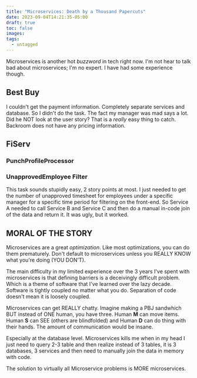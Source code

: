 ```yaml
---
title: "Microservices: Death by a Thousand Papercuts"
date: 2023-09-04T14:21:35-05:00
draft: true
toc: false
images:
tags:
  - untagged
---
```


Microservices is another hot _buzzword_ in tech right now. I'm not hear to talk bad about microservices; I'm no expert. I have had some experience though.

## Best Buy

I couldn't get the payment information. Completely separate services and database. So I didn't do the task. The fact my manager was mad says a lot. Did he NOT look at the user story? That is
a _really_ easy thing to catch. Backroom does not have any pricing information.

## FiServ

### PunchProfileProcessor

### UnapprovedEmployee Filter

This task sounds stupidly easy, 2 story points at most. I just needed to get the number of unapproved timesheet for employees under a specific manager for a specific time period
for filtering on the front-end. So Service A needed to call Service B and Service C and then do a manual in-code join of the data and return it. It was ugly, but it worked.

## MORAL OF THE STORY

Microservices are a great _optimization_. Like most optimizations, you can do them prematurely. Don't default to microservices unless you REALLY KNOW what you're doing (YOU DON'T).

The main difficulty in my limited experience over the 3 years I've spent with microservices is that defining barriers is a deceivingly difficult problem. Which is a theme of software that
I've learned over the lazy decade. Software is tightly coupled no matter what you do. Separation of code doesn't mean it is loosely coupled.

Microservices can get REALLY chatty. Imagine making a PBJ sandwhich BUT instead of ONE human, you have three. Human **M** can move items. Human **S** can SEE (others are blindfolded) and Human **D** can do thing with their hands. The amount of communication would be insane.

Especially at the database level. Microservices kills me when in my head I just need to query 2-3 table and then realize instead of 3 tables, it is 3 databases, 3 services and then need to manually join the data in memory with code.

The solution to virtually all Microservice problems is MORE microservices.

